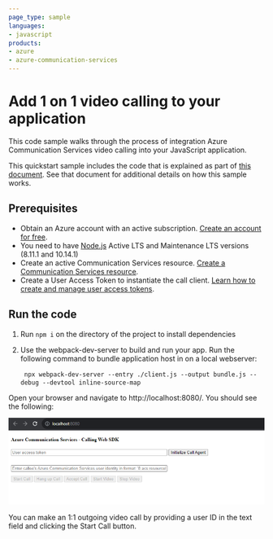 ```yaml
---
page_type: sample
languages:
- javascript
products:
- azure
- azure-communication-services
---
```


# Add 1 on 1 video calling to your application

This code sample walks through the process of integration Azure Communication Services video calling into your JavaScript application.

This quickstart sample includes the code that is explained as part of [this document](https://docs.microsoft.com/azure/communication-services/quickstarts/voice-video-calling/get-started-with-video-calling). See that document for additional details on how this sample works.

## Prerequisites
- Obtain an Azure account with an active subscription. [Create an account for free](https://azure.microsoft.com/free/?WT.mc_id=A261C142F).
- You need to have [Node.js](https://nodejs.org/en/) Active LTS and Maintenance LTS versions (8.11.1 and 10.14.1)
- Create an active Communication Services resource. [Create a Communication Services resource](https://docs.microsoft.com/azure/communication-services/quickstarts/create-communication-resource).
- Create a User Access Token to instantiate the call client. [Learn how to create and manage user access tokens](https://docs.microsoft.com/azure/communication-services/quickstarts/access-tokens?pivots=programming-language-javascript).


## Run the code
1. Run `npm i` on the directory of the project to install dependencies
2. Use the webpack-dev-server to build and run your app. Run the following command to bundle application host in on a local webserver:

        npx webpack-dev-server --entry ./client.js --output bundle.js --debug --devtool inline-source-map

Open your browser and navigate to http://localhost:8080/. You should see the following:

![Render of sample application](../media/1-on-1-video-calling.png)

You can make an 1:1 outgoing video call by providing a user ID in the text field and clicking the Start Call button. 

